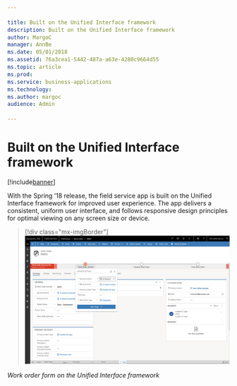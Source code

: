 ```yaml
---

title: Built on the Unified Interface framework
description: Built on the Unified Interface framework
author: MargoC
manager: AnnBe
ms.date: 05/01/2018
ms.assetid: 76a3cea1-5442-487a-a63e-4280c9664d55
ms.topic: article
ms.prod: 
ms.service: business-applications
ms.technology: 
ms.author: margoc
audience: Admin

---
```

#  Built on the Unified Interface framework


[!include[banner](../../includes/banner.md)]

With the Spring ’18 release, the field service app is built on the Unified
Interface framework for improved user experience. The app delivers a consistent,
uniform user interface, and follows responsive design principles for optimal
viewing on any screen size or device.

> [!div class="mx-imgBorder"] 
> ![A screenshot of the work order form on the Unified Interface framework](media/built-on-unified-interface-framework-1.png "A screenshot of the work order form on the Unified Interface framework")
<!-- picture -->


*Work order form on the Unified Interface framework*
